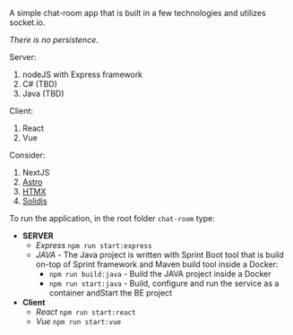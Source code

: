 A simple chat-room app that is built in a few technologies and utilizes socket.io.

_There is no persistence._

Server:

1. nodeJS with Express framework
2. C# (TBD)
3. Java (TBD)

Client:

1. React
2. Vue

Consider:

1. NextJS
2. [Astro](https://astro.build/)
3. [HTMX](https://htmx.org/)
4. [Solidjs](https://www.solidjs.com/)

To run the application, in the root folder `chat-room` type:

- **SERVER**
  - _Express_ `npm run start:express`
  - _JAVA_ - The Java project is written with Sprint Boot tool that is build on-top of Sprint framework and Maven build tool inside a Docker:
    - `npm run build:java` - Build the JAVA project inside a Docker
    - `npm run start:java` - Build, configure and run the service as a container andStart the BE project
- **Client**
  - _React_ `npm run start:react`
  - _Vue_ `npm run start:vue`
